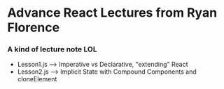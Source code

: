 # Advance React Lectures from Ryan Florence
 ### A kind of lecture note LOL
 - Lesson1.js -->  Imperative vs Declarative, "extending" React
 - Lesson2.js -->  Implicit State with Compound Components and cloneElement